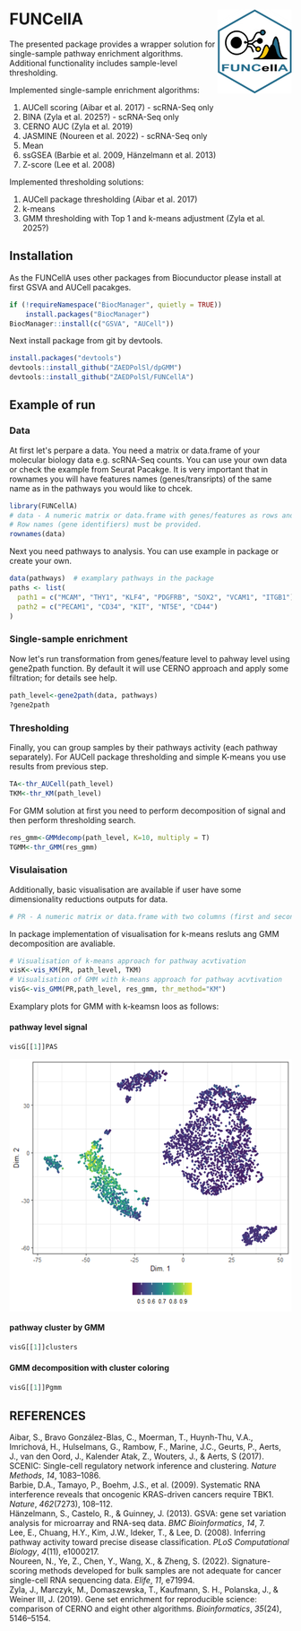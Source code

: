 # FUNCellA <img src='man/logo/FUNCellaA.png' align="right" height="150" />
The presented package provides a wrapper solution for single-sample pathway enrichment algorithms. Additional functionality includes sample-level thresholding.

Implemented single-sample enrichment algorithms:
1) AUCell scoring (Aibar et al. 2017) - scRNA-Seq only
2) BINA (Zyla et al. 2025?) - scRNA-Seq only
3) CERNO AUC (Zyla et al. 2019)
4) JASMINE (Noureen et al. 2022) - scRNA-Seq only
5) Mean
6) ssGSEA (Barbie et al. 2009, Hänzelmann et al. 2013)
7) Z-score (Lee et al. 2008)

Implemented thresholding solutions:
1) AUCell package thresholding (Aibar et al. 2017)
2) k-means
3) GMM thresholding with Top 1 and k-means adjustment (Zyla et al. 2025?)

## Installation
As the FUNCellA uses other packages from Biocunductor please install at first GSVA and AUCell pacakges.
``` r
if (!requireNamespace("BiocManager", quietly = TRUE))
    install.packages("BiocManager")
BiocManager::install(c("GSVA", "AUCell"))
```
Next install package from git by devtools.

``` r
install.packages("devtools")
devtools::install_github("ZAEDPolSl/dpGMM")
devtools::install_github("ZAEDPolSl/FUNCellA")
```
## Example of run
### Data
At first let's perpare a data. You need a matrix or data.frame of your molecular biology data e.g. scRNA-Seq counts. You can use your own data or check the example from Seurat Pacakge.
It is very important that in rownames you will have features names (genes/transripts) of the same name as in the pathways you would like to chcek.
``` r
library(FUNCellA)
# data - A numeric matrix or data.frame with genes/features as rows and samples as columns.
# Row names (gene identifiers) must be provided.
rownames(data)
```
Next you need pathways to analysis. You can use example in package or create your own.
``` r
data(pathways)  # examplary pathways in the package
paths <- list(
  path1 = c("MCAM", "THY1", "KLF4", "PDGFRB", "SOX2", "VCAM1", "ITGB1"),
  path2 = c("PECAM1", "CD34", "KIT", "NT5E", "CD44")
)
```
### Single-sample enrichment
Now let's run transformation from genes/feature level to pahway level using gene2path function. By default it will use CERNO approach and apply some filtration; for details see help.
``` r
path_level<-gene2path(data, pathways)
?gene2path
```
### Thresholding
Finally, you can group samples by their pathways activity (each pathway separately). For AUCell package thresholding and simple K-means you use results from previous step.
```r
TA<-thr_AUCell(path_level)
TKM<-thr_KM(path_level)
```
For GMM solution at first you need to perform decomposition of signal and then perform thresholding search.
```r
res_gmm<-GMMdecomp(path_level, K=10, multiply = T)
TGMM<-thr_GMM(res_gmm)
```
### Visulaisation
Additionally, basic visualisation are available if user have some dimensionality reductions outputs for data.
``` r
# PR - A numeric matrix or data.frame with two columns (first and second dimensions of the reduced space, e.g. PCA, UMAP or t-SNE coordinates)
```
In package implementation of visualisation for k-means resluts ang GMM decomposition are avaliable.
``` r
# Visualisation of k-means approach for pathway acvtivation
visK<-vis_KM(PR, path_level, TKM)
# Visualisation of GMM with k-means approach for pathway acvtivation
visG<-vis_GMM(PR,path_level, res_gmm, thr_method="KM")
```
Examplary plots for GMM with k-keamsn loos as follows:
#### pathway level signal
``` r
visG[[1]]PAS
```
<img src='man/logo/p_pas.png' align="left" height="450" /><br style="clear: both;">

#### pathway cluster by GMM
``` r
visG[[1]]clusters
```

#### GMM decomposition with cluster coloring
``` r
visG[[1]]Pgmm
```


## REFERENCES
Aibar, S., Bravo González-Blas, C., Moerman, T., Huynh-Thu, V.A., Imrichová, H., Hulselmans, G., Rambow, F., Marine, J.C., Geurts, P., Aerts, J., van den Oord, J., Kalender Atak, Z., Wouters, J., & Aerts, S (2017). SCENIC: Single-cell regulatory network inference and clustering. *Nature Methods*, *14*, 1083–1086.\
Barbie, D.A., Tamayo, P., Boehm, J.S., et al. (2009). Systematic RNA interference reveals that oncogenic KRAS-driven cancers require TBK1. *Nature*, *462*(7273), 108–112.\
Hänzelmann, S., Castelo, R., & Guinney, J. (2013). GSVA: gene set variation analysis for microarray and RNA-seq data. *BMC Bioinformatics*, *14*, 7.\
Lee, E., Chuang, H.Y., Kim, J.W., Ideker, T., & Lee, D. (2008). Inferring pathway activity toward precise disease classification. *PLoS Computational Biology*, *4*(11), e1000217.\
Noureen, N., Ye, Z., Chen, Y., Wang, X., & Zheng, S. (2022). Signature-scoring methods developed for bulk samples are not adequate for cancer single-cell RNA sequencing data. *Elife*, *11*, e71994.\
Zyla, J., Marczyk, M., Domaszewska, T., Kaufmann, S. H., Polanska, J., & Weiner III, J. (2019). Gene set enrichment for reproducible science: comparison of CERNO and eight other algorithms. *Bioinformatics*, *35*(24), 5146–5154. 

